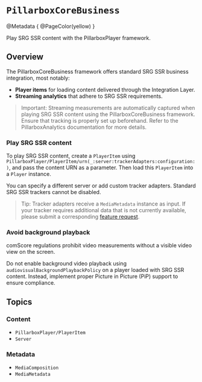 
# ``PillarboxCoreBusiness``

@Metadata {
    @PageColor(yellow)
}

Play SRG SSR content with the PillarboxPlayer framework.

## Overview

The PillarboxCoreBusiness framework offers standard SRG SSR business integration, most notably:

- **Player items** for loading content delivered through the Integration Layer.
- **Streaming analytics** that adhere to SRG SSR requirements.

> Important: Streaming measurements are automatically captured when playing SRG SSR content using the PillarboxCoreBusiness framework. Ensure that tracking is properly set up beforehand. Refer to the PillarboxAnalytics documentation for more details.

### Play SRG SSR content

To play SRG SSR content, create a `PlayerItem` using ``PillarboxPlayer/PlayerItem/urn(_:server:trackerAdapters:configuration:)``, and pass the content URN as a parameter. Then load this `PlayerItem` into a `Player` instance.

You can specify a different server or add custom tracker adapters. Standard SRG SSR trackers cannot be disabled.

> Tip: Tracker adapters receive a ``MediaMetadata`` instance as input. If your tracker requires additional data that is not currently available, please submit a corresponding [feature request](https://github.com/SRGSSR/pillarbox-apple/issues/new?assignees=&labels=enhancement%2Ctriage&projects=&template=feature_request.yml).

### Avoid background playback

comScore regulations prohibit video measurements without a visible video view on the screen.

Do not enable background video playback using `audiovisualBackgroundPlaybackPolicy` on a player loaded with SRG SSR content. Instead, implement proper Picture in Picture (PiP) support to ensure compliance.

## Topics

### Content

- ``PillarboxPlayer/PlayerItem``
- ``Server``

### Metadata

- ``MediaComposition``
- ``MediaMetadata``
